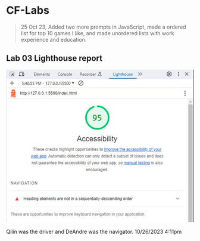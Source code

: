 # CF-Labs

> 25 Oct 23, Added two more prompts in JavaScript, made a ordered list for top 10 games I like, and made unordered lists with work experience and education.

## Lab 03 Lighthouse report
![Lab 03 Lighthouse report](lab03_lighthouse_report.JPG)

Qilin was the driver and DeAndre was the navigator. 10/26/2023 4:11pm
